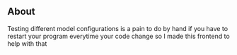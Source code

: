 ## About

Testing different model configurations is a pain to do by hand if you have to restart your program everytime your code change so I made this frontend to help with that
